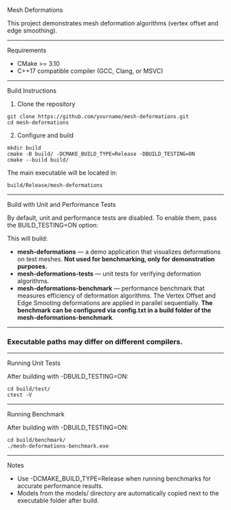 Mesh Deformations

This project demonstrates mesh deformation algorithms (vertex offset and edge smoothing).

------------------------------------------------------------------------

Requirements

-   CMake >= 3.10
-   C++17 compatible compiler (GCC, Clang, or MSVC)

------------------------------------------------------------------------

Build Instructions

1. Clone the repository
```
git clone https://github.com/yourname/mesh-deformations.git
cd mesh-deformations
```
2. Configure and build
```
mkdir build
cmake -B build/ -DCMAKE_BUILD_TYPE=Release -DBUILD_TESTING=ON
cmake --build build/
```
The main executable will be located in:
```
build/Release/mesh-deformations
```
------------------------------------------------------------------------

Build with Unit and Performance Tests

By default, unit and performance tests are disabled.
To enable them, pass the BUILD_TESTING=ON option:

This will build: 
- **mesh-deformations** — a demo application that visualizes deformations on test meshes. **Not used for benchmarking, only for demonstration purposes.**
- **mesh-deformations-tests** — unit tests for verifying deformation algorithms.
- **mesh-deformations-benchmark** — performance benchmark that measures efficiency of deformation algorithms. The Vertex Offset and Edge Smooting deformations are applied in parallel sequentially. **The benchmark can be configured via config.txt in a build folder of the mesh-deformations-benchmark**.

------------------------------------------------------------------------
### Executable paths may differ on different compilers.
------------------------------------------------------------------------

Running Unit Tests

After building with -DBUILD_TESTING=ON:
```
cd build/test/
ctest -V 
```
------------------------------------------------------------------------

Running Benchmark

After building with -DBUILD_TESTING=ON:
```
cd build/benchmark/
./mesh-deformations-benchmark.exe
```
------------------------------------------------------------------------

Notes

-   Use -DCMAKE_BUILD_TYPE=Release when running benchmarks for accurate performance results.
-   Models from the models/ directory are automatically copied next to the executable folder after build.
